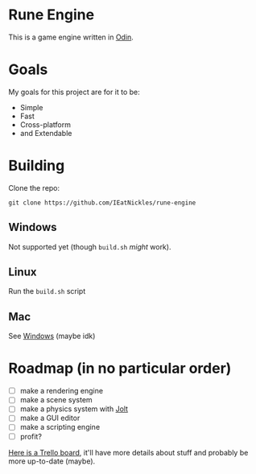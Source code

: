 # Rune Engine
This is a game engine written in [Odin](https://odin-lang.org/).

# Goals
My goals for this project are for it to be:

* Simple
* Fast
* Cross-platform
* and Extendable

# Building
Clone the repo:
```
git clone https://github.com/IEatNickles/rune-engine
```
## Windows
Not supported yet (though `build.sh` _might_ work).
## Linux
Run the `build.sh` script
## Mac
See [Windows](#windows) (maybe idk)

# Roadmap (in no particular order)
- [ ] make a rendering engine
- [ ] make a scene system
- [ ] make a physics system with [Jolt](https://github.com/jrouwe/JoltPhysics)
- [ ] make a GUI editor
- [ ] make a scripting engine
- [ ] profit?

[Here is a Trello board](https://trello.com/b/2UwnTTkS/todo), it'll have more details about stuff and probably be more up-to-date (maybe).
